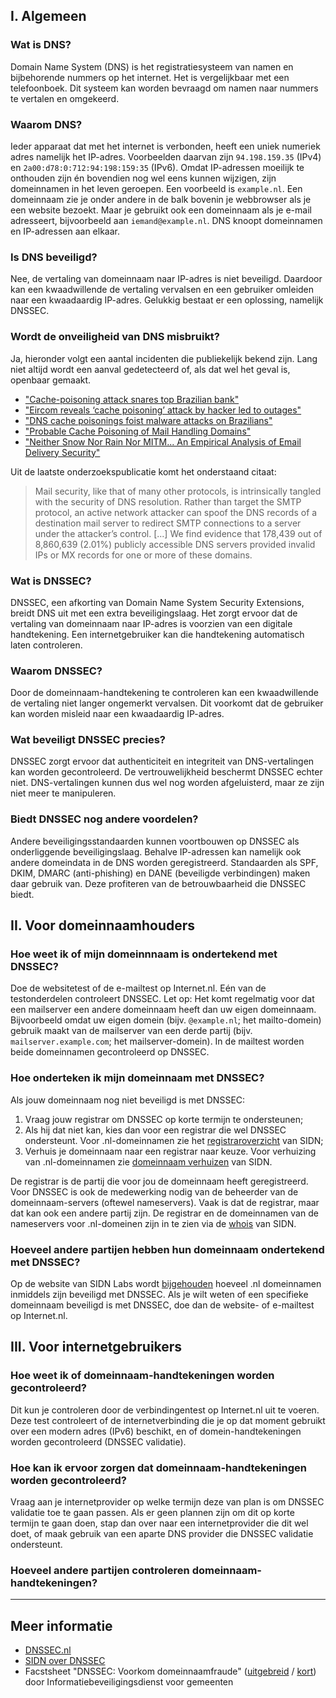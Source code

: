 ## I. Algemeen

### Wat is DNS?
Domain Name System (DNS) is het registratiesysteem van namen en bijbehorende nummers op het internet. Het is vergelijkbaar met een telefoonboek. Dit systeem kan worden bevraagd om namen naar nummers te vertalen en omgekeerd.

### Waarom DNS?
Ieder apparaat dat met het internet is verbonden, heeft een uniek numeriek adres namelijk het IP-adres. Voorbeelden daarvan zijn `94.198.159.35` (IPv4) en `2a00:d78:0:712:94:198:159:35` (IPv6). Omdat IP-adressen moeilijk te onthouden zijn én bovendien nog wel eens kunnen wijzigen, zijn domeinnamen in het leven geroepen. Een voorbeeld is `example.nl`. Een domeinnaam zie je onder andere in de balk bovenin je webbrowser als je een website bezoekt. Maar je gebruikt ook een domeinnaam als je e-mail adresseert, bijvoorbeeld aan `iemand@example.nl`. DNS knoopt domeinnamen en IP-adressen aan elkaar.

### Is DNS beveiligd?
Nee, de vertaling van domeinnaam naar IP-adres is niet beveiligd. Daardoor kan een kwaadwillende de vertaling vervalsen en een gebruiker omleiden naar een kwaadaardig IP-adres. Gelukkig bestaat er een oplossing, namelijk DNSSEC.

### Wordt de onveiligheid van DNS misbruikt?
Ja, hieronder volgt een aantal incidenten die publiekelijk bekend zijn. Lang niet altijd wordt een aanval gedetecteerd of, als dat wel het geval is, openbaar gemaakt.

* ["Cache-poisoning attack snares top Brazilian bank"](https://www.theregister.co.uk/2009/04/22/bandesco_cache_poisoning_attack/)
* ["Eircom reveals ‘cache poisoning’ attack by hacker led to outages"](https://www.siliconrepublic.com/enterprise/eircom-reveals-cache-poisoning-attack-by-hacker-led-to-outages)
* ["DNS cache poisonings foist malware attacks on Brazilians"](https://www.theregister.co.uk/2011/11/07/brazilian_dns_cache_poisoing_attacks/)
* ["Probable Cache Poisoning of Mail Handling Domains"](http://www.cert.org/blogs/certcc/post.cfm?EntryID=206)
* ["Neither Snow Nor Rain Nor MITM... An Empirical Analysis of Email Delivery Security"](http://dl.acm.org/citation.cfm?id=2815695)

Uit de laatste onderzoekspublicatie komt het onderstaand citaat:
> Mail security, like that of many other protocols, is intrinsically tangled with the security of DNS resolution. Rather than target the SMTP protocol, an active network attacker can spoof the DNS records of a destination mail server to redirect SMTP connections to a server under the attacker’s control. [...] We find evidence that 178,439 out of 8,860,639
(2.01%) publicly accessible DNS servers provided invalid IPs or MX records for one or more of these domains.

### Wat is DNSSEC?
DNSSEC, een afkorting van Domain Name System Security Extensions, breidt DNS uit met een extra beveiligingslaag. Het zorgt ervoor dat de vertaling van domeinnaam naar IP-adres is voorzien van een digitale handtekening. Een internetgebruiker kan die handtekening automatisch laten controleren.

### Waarom DNSSEC?
Door de domeinnaam-handtekening te controleren kan een kwaadwillende de vertaling niet langer ongemerkt vervalsen. Dit voorkomt dat de gebruiker kan worden misleid naar een kwaadaardig IP-adres.

### Wat beveiligt DNSSEC precies?
DNSSEC zorgt ervoor dat authenticiteit en integriteit van DNS-vertalingen kan worden gecontroleerd. De vertrouwelijkheid beschermt DNSSEC echter niet. DNS-vertalingen kunnen dus wel nog worden afgeluisterd, maar ze zijn niet meer te manipuleren.

### Biedt DNSSEC nog andere voordelen?
Andere beveiligingsstandaarden kunnen voortbouwen op DNSSEC als onderliggende beveiligingslaag. Behalve IP-adressen kan namelijk ook andere domeindata in de DNS worden geregistreerd. Standaarden als SPF, DKIM, DMARC (anti-phishing) en DANE (beveiligde verbindingen) maken daar gebruik van. Deze profiteren van de betrouwbaarheid die DNSSEC biedt.

## II. Voor domeinnaamhouders

### Hoe weet ik of mijn domeinnnaam is ondertekend met DNSSEC?
Doe de websitetest of de e-mailtest op Internet.nl. Eén van de testonderdelen controleert DNSSEC. Let op: Het komt regelmatig voor dat een mailserver een andere domeinnaam heeft dan uw eigen domeinnaam. Bijvoorbeeld omdat uw eigen domein  (bijv. `@example.nl`; het mailto-domein) gebruik maakt van de mailserver van een derde partij (bijv. `mailserver.example.com`; het mailserver-domein). In de mailtest worden beide domeinnamen gecontroleerd op DNSSEC.

### Hoe onderteken ik mijn domeinnaam met DNSSEC?
Als jouw domeinnaam nog niet beveiligd is met DNSSEC:
1. Vraag jouw registrar om DNSSEC op korte termijn te ondersteunen;
2. Als hij dat niet kan, kies dan voor een registrar die wel DNSSEC ondersteunt. Voor .nl-domeinnamen zie het [registraroverzicht](https://www.sidn.nl/registrars/?name=&country=&dnssec=true) van SIDN;
3. Verhuis je domeinnaam naar een registrar naar keuze. Voor verhuizing van .nl-domeinnamen zie [domeinnaam verhuizen](https://www.sidn.nl/a/nl-domeinnaam/domeinnaam-verhuizen) van SIDN.

De registrar is de partij die voor jou de domeinnaam heeft geregistreerd. Voor DNSSEC is ook de medewerking nodig van de beheerder van de domeinnaam-servers (oftewel nameservers). Vaak is dat de registrar, maar dat kan ook een andere partij zijn. De registrar en de domeinnamen van de nameservers voor .nl-domeinen zijn in te zien via de [whois](https://www.sidn.nl/whois/) van SIDN.

### Hoeveel andere partijen hebben hun domeinnaam ondertekend met DNSSEC?
Op de website van SIDN Labs wordt [bijgehouden](https://stats.sidnlabs.nl/#/dnssec) hoeveel .nl domeinnamen inmiddels zijn beveiligd met DNSSEC. Als je wilt weten of een specifieke domeinnaam beveiligd is met DNSSEC, doe dan de website- of e-mailtest op Internet.nl.

## III. Voor internetgebruikers

### Hoe weet ik of domeinnaam-handtekeningen worden gecontroleerd?
Dit kun je controleren door de verbindingentest op Internet.nl uit te voeren. Deze test controleert of de internetverbinding die je op dat moment gebruikt over een modern adres (IPv6) beschikt, en of domein-handtekeningen worden gecontroleerd (DNSSEC validatie). 

### Hoe kan ik ervoor zorgen dat domeinnaam-handtekeningen worden gecontroleerd?
Vraag aan je internetprovider op welke termijn deze van plan is om DNSSEC validatie toe te gaan passen. Als er geen plannen zijn om dit op korte termijn te gaan doen, stap dan over naar een internetprovider die dit wel doet, of maak gebruik van een aparte DNS provider die DNSSEC validatie ondersteunt. 

### Hoeveel andere partijen controleren domeinnaam-handtekeningen?


***

## Meer informatie
* [DNSSEC.nl](https://dnssec.nl)
* [SIDN over DNSSEC](https://www.sidn.nl/a/veilig-internet/dnssec)
* Facstsheet "DNSSEC: Voorkom domeinnaamfraude" ([uitgebreid](https://www.ibdgemeenten.nl/downloads/?id=3614) / [kort](https://www.ibdgemeenten.nl/downloads/?id=3616)) door Informatiebeveiligingsdienst voor gemeenten
